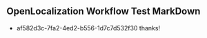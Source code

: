 ## OpenLocalization Workflow Test MarkDown
* af582d3c-7fa2-4ed2-b556-1d7c7d532f30 
thanks!<!--HONumber=Mar16_HO3-->
